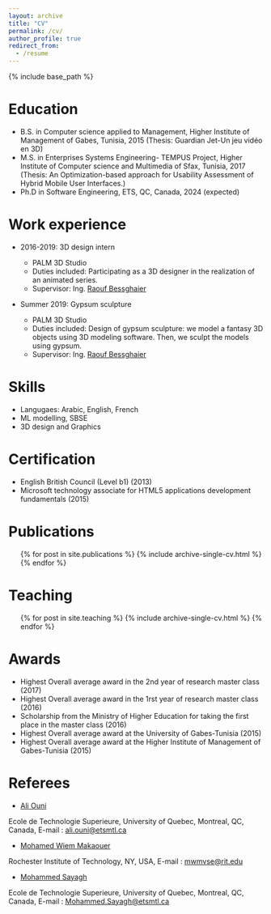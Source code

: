 ```yaml
---
layout: archive
title: "CV"
permalink: /cv/
author_profile: true
redirect_from:
  - /resume
---
```


{% include base_path %}

Education
======
* B.S. in Computer science applied to Management, Higher Institute of Management of Gabes, Tunisia, 2015 (Thesis: Guardian Jet-Un jeu vidéo en 3D)
* M.S. in Enterprises Systems Engineering- TEMPUS Project, Higher Institute of Computer science and Multimedia of Sfax, Tunisia, 2017 (Thesis: An Optimization-based approach for Usability Assessment of Hybrid Mobile User Interfaces.)
* Ph.D in Software Engineering, ETS, QC, Canada, 2024 (expected)

Work experience
======
* 2016-2019: 3D design intern
  * PALM 3D Studio 
  * Duties included: Participating as a 3D designer in the realization of an animated series.
  * Supervisor: Ing. [Raouf Bessghaier](https://www.linkedin.com/in/bessghaier-raouf/)

* Summer 2019: Gypsum sculpture
  * PALM 3D Studio 
  * Duties included: Design of gypsum sculpture: we model a fantasy 3D objects using 3D modeling software. Then, we sculpt the models using gypsum.
  * Supervisor: Ing. [Raouf Bessghaier](https://www.linkedin.com/in/bessghaier-raouf/)
  
Skills
======
* Langugaes: Arabic, English, French
* ML modelling, SBSE
* 3D design and Graphics

Certification
======
* English British Council (Level b1) (2013)
* Microsoft technology associate for HTML5 applications development fundamentals (2015)

Publications
======
  <ul>{% for post in site.publications %}
    {% include archive-single-cv.html %}
  {% endfor %}</ul>
  

Teaching
======
  <ul>{% for post in site.teaching %}
    {% include archive-single-cv.html %}
  {% endfor %}</ul>
  
Awards
======

* Highest Overall average award in the 2nd year of research master class (2017)
* Highest Overall average award in the 1rst year of research master class (2016)
* Scholarship from the Ministry of Higher Education for taking the first place in the master class (2016)
* Highest Overall average award at the University of Gabes-Tunisia (2015)
* Highest Overall average award at the Higher Institute of Management of Gabes-Tunisia (2015)

Referees
======  

* [Ali Ouni](https://ouniali.github.io)
  
Ecole de Technologie Superieure, University of Quebec, Montreal, QC, Canada, E-mail : ali.ouni@etsmtl.ca

* [Mohamed Wiem Makaouer](https://www.rit.edu/directory/mwmvse-mohamed-wiem-mkaouer)
  
Rochester Institute of Technology, NY, USA, E-mail : mwmvse@rit.edu

* [Mohammed Sayagh](https://msayagh.github.io)
  
Ecole de Technologie Superieure, University of Quebec, Montreal, QC, Canada, E-mail : Mohammed.Sayagh@etsmtl.ca



